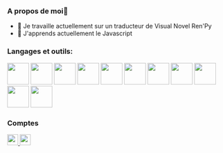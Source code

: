 ### A propos de moi👋
- 🔭 Je travaille actuellement sur un traducteur de Visual Novel Ren'Py
- 🌱 J'apprends actuellement le Javascript

### Langages et outils:

[<img src="https://cdn.jsdelivr.net/gh/devicons/devicon@latest/icons/python/python-original-wordmark.svg" width="50px">](https://www.python.org/)
[<img width="50px" src="https://cdn.jsdelivr.net/gh/devicons/devicon@latest/icons/renpy/renpy-original.svg" />](https://www.renpy.org/)
[<img width="50px" src="https://cdn.jsdelivr.net/gh/devicons/devicon@latest/icons/json/json-original.svg" />](https://www.json.org/json-fr.html)
[<img width="50px" src="https://cdn.jsdelivr.net/gh/devicons/devicon@latest/icons/javascript/javascript-original.svg" />](https://developer.mozilla.org/fr/docs/Web/JavaScript)
[<img width="50px" src="https://cdn.jsdelivr.net/gh/devicons/devicon@latest/icons/nodejs/nodejs-original-wordmark.svg" />](https://nodejs.org/en/download/)
[<img width="50px" src="https://cdn.jsdelivr.net/gh/devicons/devicon@latest/icons/npm/npm-original-wordmark.svg" />](https://www.npmjs.com/)
[<img width="50px" src="https://cdn.jsdelivr.net/gh/devicons/devicon@latest/icons/discordjs/discordjs-original-wordmark.svg" />](https://discord.js.org/)
[<img width="50px" src="https://cdn.jsdelivr.net/gh/devicons/devicon@latest/icons/vscode/vscode-original-wordmark.svg" />](https://code.visualstudio.com/)
[<img width="50px"  src="https://static.itch.io/images/itchio-textless-black.svg" /> ](https://itch.io)
[<img width="50px" src="https://cdn.jsdelivr.net/gh/devicons/devicon@latest/icons/github/github-original-wordmark.svg" />](https://github.com/)
[<img width="50px" src="https://cdn.jsdelivr.net/gh/devicons/devicon@latest/icons/git/git-original-wordmark.svg" />](https://git-scm.com)

### Comptes
[<img width="25px"  src="https://static.itch.io/images/itchio-textless-black.svg" /> ](https://cherif59.itch.io/)
[<img width="25px" src="https://cdn.jsdelivr.net/gh/devicons/devicon@latest/icons/twitter/twitter-original.svg" />](https://twitter.com/cherif_59)

